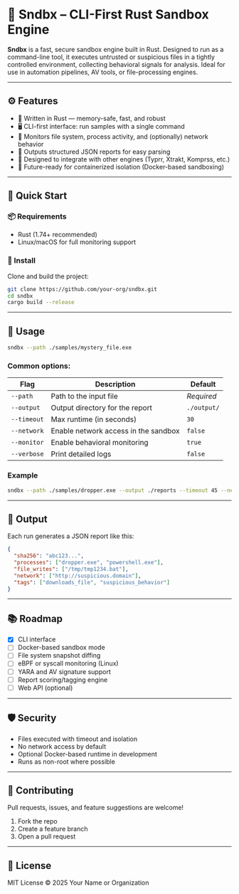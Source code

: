 # 🧪 Sndbx – CLI-First Rust Sandbox Engine

**Sndbx** is a fast, secure sandbox engine built in Rust. Designed to run as a command-line tool, it executes untrusted or suspicious files in a tightly controlled environment, collecting behavioral signals for analysis. Ideal for use in automation pipelines, AV tools, or file-processing engines.

---

## ⚙️ Features

- 🦀 Written in Rust — memory-safe, fast, and robust
- 🖥️ CLI-first interface: run samples with a single command
- 📁 Monitors file system, process activity, and (optionally) network behavior
- 📄 Outputs structured JSON reports for easy parsing
- 🧩 Designed to integrate with other engines (Typrr, Xtrakt, Komprss, etc.)
- 🐳 Future-ready for containerized isolation (Docker-based sandboxing)

---

## 🚀 Quick Start

### 📦 Requirements

- Rust (1.74+ recommended)
- Linux/macOS for full monitoring support

### 🔧 Install

Clone and build the project:

```bash
git clone https://github.com/your-org/sndbx.git
cd sndbx
cargo build --release
````

---

## 🧪 Usage

```bash
sndbx --path ./samples/mystery_file.exe
```

### Common options:

| Flag        | Description                          | Default     |
| ----------- | ------------------------------------ | ----------- |
| `--path`    | Path to the input file               | *Required*  |
| `--output`  | Output directory for the report      | `./output/` |
| `--timeout` | Max runtime (in seconds)             | `30`        |
| `--network` | Enable network access in the sandbox | `false`     |
| `--monitor` | Enable behavioral monitoring         | `true`      |
| `--verbose` | Print detailed logs                  | `false`     |

### Example

```bash
sndbx --path ./samples/dropper.exe --output ./reports --timeout 45 --network
```

---

## 📄 Output

Each run generates a JSON report like this:

```json
{
  "sha256": "abc123...",
  "processes": ["dropper.exe", "powershell.exe"],
  "file_writes": ["/tmp/tmp1234.bat"],
  "network": ["http://suspicious.domain"],
  "tags": ["downloads_file", "suspicious_behavior"]
}
```

---

## 📚 Roadmap

* [x] CLI interface
* [ ] Docker-based sandbox mode
* [ ] File system snapshot diffing
* [ ] eBPF or syscall monitoring (Linux)
* [ ] YARA and AV signature support
* [ ] Report scoring/tagging engine
* [ ] Web API (optional)

---

## 🛡️ Security

* Files executed with timeout and isolation
* No network access by default
* Optional Docker-based runtime in development
* Runs as non-root where possible

---

## 🤝 Contributing

Pull requests, issues, and feature suggestions are welcome!

1. Fork the repo
2. Create a feature branch
3. Open a pull request

---

## 📜 License

MIT License © 2025 Your Name or Organization
